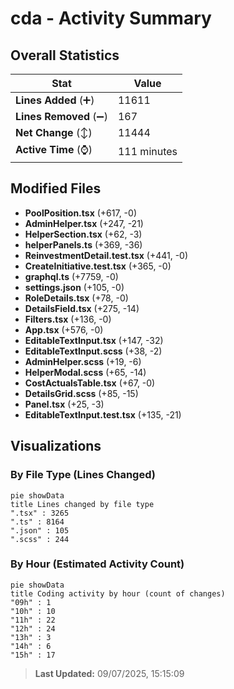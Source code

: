 # cda - Activity Summary 

## Overall Statistics

| Stat                   | Value                                                             |
| ---------------------- | ----------------------------------------------------------------- |
| **Lines Added** (➕)   | 11611                                          |
| **Lines Removed** (➖) | 167                                        |
| **Net Change** (↕)    | 11444                |
| **Active Time** (⌚)   | 111 minutes |


## Modified Files
- **PoolPosition.tsx** (+617, -0)
- **AdminHelper.tsx** (+247, -21)
- **HelperSection.tsx** (+62, -3)
- **helperPanels.ts** (+369, -36)
- **ReinvestmentDetail.test.tsx** (+441, -0)
- **CreateInitiative.test.tsx** (+365, -0)
- **graphql.ts** (+7759, -0)
- **settings.json** (+105, -0)
- **RoleDetails.tsx** (+78, -0)
- **DetailsField.tsx** (+275, -14)
- **Filters.tsx** (+136, -0)
- **App.tsx** (+576, -0)
- **EditableTextInput.tsx** (+147, -32)
- **EditableTextInput.scss** (+38, -2)
- **AdminHelper.scss** (+19, -6)
- **HelperModal.scss** (+65, -14)
- **CostActualsTable.tsx** (+67, -0)
- **DetailsGrid.scss** (+85, -15)
- **Panel.tsx** (+25, -3)
- **EditableTextInput.test.tsx** (+135, -21)

## Visualizations

### By File Type (Lines Changed)

```mermaid
pie showData
title Lines changed by file type
".tsx" : 3265
".ts" : 8164
".json" : 105
".scss" : 244
```

### By Hour (Estimated Activity Count)

```mermaid
pie showData
title Coding activity by hour (count of changes)
"09h" : 1
"10h" : 10
"11h" : 22
"12h" : 24
"13h" : 3
"14h" : 6
"15h" : 17
```


> **Last Updated:** 09/07/2025, 15:15:09